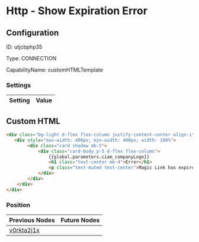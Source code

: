 # Http - Show Expiration Error
## Configuration
ID:  utjcbphp35

Type: CONNECTION 

CapabilityName: customHTMLTemplate

### Settings
| Setting | Value  |
| :------------------------ | ---------------------------------------- |
 


## Custom HTML
```html
<div class="bg-light d-flex flex-column justify-content-center align-items-center position-absolute top-0 start-0 bottom-0 end-0 overflow-auto">
   <div style="max-width: 400px; min-width: 400px; width: 100%">
        <div class="card shadow mb-5">
            <div class="card-body p-5 d-flex flex-column">
                {{global.parameters.ciam_companyLogo}}
                <h1 class="text-center mb-4">Error</h1>
                <p class="text-muted text-center">Magic Link has expired.</p>
            </div>
        </div>
    </div>
</div>
```


### Position
| Previous Nodes | Future Nodes |
| :------------- | ------------ |
| [v0rkta2j1x](./v0rkta2j1x.md) |  |